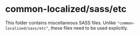 # common-localized/sass/etc

This folder contains miscellaneous SASS files. Unlike `"common-localized/sass/etc"`, these files
need to be used explicitly.
